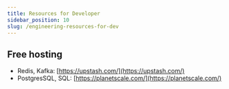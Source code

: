 ```yaml
---
title: Resources for Developer
sidebar_position: 10
slug: /engineering-resources-for-dev
---
```




## Free hosting

- Redis, Kafka: [https://upstash.com/](https://upstash.com/)
- PostgresSQL, SQL: [https://planetscale.com/](https://planetscale.com/)
